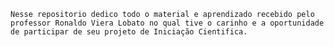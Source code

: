     Nesse repositorio dedico todo o material e aprendizado recebido pelo professor Ronaldo Viera Lobato no qual tive o carinho e a oportunidade de participar de seu projeto de Iniciação Cientifica.
